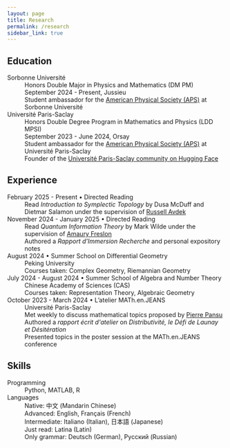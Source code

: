 ```yaml
---
layout: page
title: Research
permalink: /research
sidebar_link: true
---
```


## Education
<dl>
  <dt>Sorbonne Université</dt>
  <dd>Honors Double Major in Physics and Mathematics (DM PM)<br> September 2024 - Present, Jussieu</dd>
  <dd>Student ambassador for the <a href="https://www.aps.org/">American Physical Society (APS)</a> at Sorbonne Université</dd>

  <dt>Université Paris-Saclay</dt>
  <dd>Honors Double Degree Program in Mathematics and Physics (LDD MPSI)<br> September 2023 - June 2024, Orsay</dd>
  <dd>Student ambassador for the <a href="https://www.aps.org/">American Physical Society (APS)</a> at Université Paris-Saclay</dd>
  <dd>Founder of the <a href="https://huggingface.co/Universite-Paris-Saclay">Université Paris-Saclay community on Hugging Face</a></dd>
</dl>

## Experience
<dl>
  <dt>February 2025 - Present &bullet; Directed Reading</dt>
  <dd>Read <em>Introduction to Symplectic Topology</em> by Dusa McDuff and Dietmar Salamon under the supervision of <a href="https://www.russellavdek.com/">Russell Avdek</a></dd>

  <dt>November 2024 - January 2025 &bullet; Directed Reading</dt>
  <dd>Read <em>Quantum Information Theory</em> by Mark Wilde under the supervision of <a href="https://www.imo.universite-paris-saclay.fr/~amaury.freslon/">Amaury Freslon</a></dd>
  <dd>Authored a <em>Rapport d'Immersion Recherche</em> and personal expository notes</dd>

  <dt>August 2024 &bullet; Summer School on Differential Geometry</dt>
  <dd>Peking University</dd>
  <dd>Courses taken: Complex Geometry, Riemannian Geometry</dd>

  <dt>July 2024 - August 2024 &bullet; Summer School of Algebra and Number Theory</dt>
  <dd>Chinese Academy of Sciences (CAS)</dd>
  <dd>Courses taken: Representation Theory, Algebraic Geometry</dd>

  <dt>October 2023 - March 2024 &bullet; L’atelier MATh.en.JEANS</dt>
  <dd>Université Paris-Saclay</dd>
  <dd>Met weekly to discuss mathematical topics proposed by <a href="https://www.imo.universite-paris-saclay.fr/~pierre.pansu/">Pierre Pansu</a></dd>
  <dd>Authored a <em>rapport écrit d'atelier</em> on <em>Distributivité, le Défi de Launay et Désitération</em></dd>
  <dd>Presented topics in the poster session at the MATh.en.JEANS conference</dd>
</dl>

## Skills
<dl>
  <dt>Programming</dt>
  <dd>Python, MATLAB, R</dd>
  <dt>Languages</dt>
  <dd>Native: 中文 (Mandarin Chinese)</dd>
  <dd>Advanced: English, Français (French)</dd>
  <dd>Intermediate: Italiano (Italian), 日本語 (Japanese)</dd>
  <dd>Just read: Latina (Latin)</dd>
  <dd>Only grammar: Deutsch (German), Русский (Russian)</dd>
</dl>
